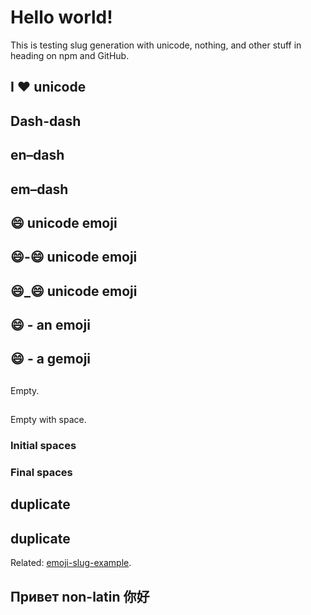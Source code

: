 # Hello world!

This is testing slug generation with unicode, nothing, and other stuff
in heading on npm and GitHub.

## I ♥ unicode

## Dash-dash

## en–dash

## em–dash

## 😄 unicode emoji

## 😄-😄 unicode emoji

## 😄_😄 unicode emoji

## 😄 - an emoji

## :smile: - a gemoji

##

Empty.

## 

Empty with space.

###     Initial spaces

### Final spaces   

## duplicate

## duplicate

Related: [emoji-slug-example](https://github.com/chrisdickinson/emoji-slug-example).

## Привет non-latin 你好

